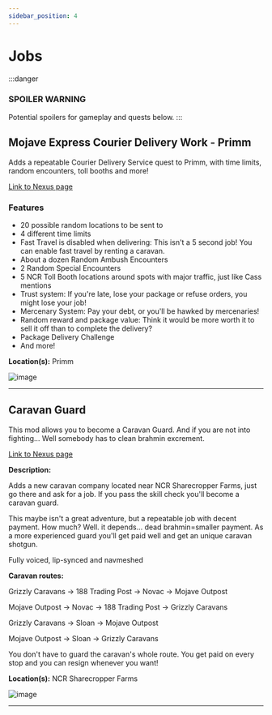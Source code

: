 ```yaml
---
sidebar_position: 4
---
```


# Jobs
:::danger
### SPOILER WARNING
Potential spoilers for gameplay and quests below.
:::

## **Mojave Express Courier Delivery Work - Primm** 

Adds a repeatable Courier Delivery Service quest to Primm, with time limits, random encounters, toll booths and more!

[Link to Nexus page](https://www.nexusmods.com/newvegas/mods/77176)

### Features
- 20 possible random locations to be sent to
- 4 different time limits
- Fast Travel is disabled when delivering: This isn't a 5 second job! You can enable fast travel by renting a caravan.
- About a dozen Random Ambush Encounters
- 2 Random Special Encounters
- 5 NCR Toll Booth locations around spots with major traffic, just like Cass mentions
- Trust system: If you're late, lose your package or refuse orders, you might lose your job!
- Mercenary System: Pay your debt, or you'll be hawked by mercenaries!
- Random reward and package value: Think it would be more worth it to sell it off than to complete the delivery?
- Package Delivery Challenge
- And more!

**Location(s):** Primm

![image](https://user-images.githubusercontent.com/114360108/210483336-eba29ec0-c26f-40b1-b5ee-572401dcb080.png)

***

## **Caravan Guard**

This mod allows you to become a Caravan Guard. And if you are not into fighting... Well somebody has to clean brahmin excrement. 

[Link to Nexus page](https://www.nexusmods.com/newvegas/mods/58721)

**Description:**

Adds a new caravan company located near NCR Sharecropper Farms, just go there and ask for a job. If you pass the skill check you'll become a caravan guard.

This maybe isn't a great adventure, but a repeatable job with decent payment. How much? Well. it depends... dead brahmin=smaller payment. As a more experienced guard you'll get paid well and get an unique caravan shotgun.

Fully voiced, lip-synced and navmeshed

**Caravan routes:**

Grizzly Caravans -> 188 Trading Post -> Novac -> Mojave Outpost

Mojave Outpost -> Novac -> 188 Trading Post -> Grizzly Caravans

Grizzly Caravans -> Sloan -> Mojave Outpost

Mojave Outpost -> Sloan -> Grizzly Caravans

You don't have to guard the caravan's whole route. You get paid on every stop and you can resign whenever you want!

**Location(s):** NCR Sharecropper Farms

![image](https://user-images.githubusercontent.com/114360108/210485723-16d67d59-3906-466a-a4ed-b9b0632c4914.png)

***
